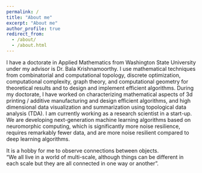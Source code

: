 ```yaml
---
permalink: /
title: "About me"
excerpt: "About me"
author_profile: true
redirect_from: 
  - /about/
  - /about.html
---
```

I have a doctorate in Applied Mathematics from Washington State University under my advisor is Dr. Bala Krishnamoorthy. I use mathematical techniques from combinatorial
and computational topology, discrete optimization, computational complexity, graph theory, and computational geometry for theoretical results and to design and implement
efficient algorithms.
During my doctorate, I have worked on characterizing mathematical aspects of 3d printing / additive manufacturing and design efficient algorithms, and high dimensional 
data visualization and summarization using topological data analysis (TDA).
I am currently working as a research scientist in a start-up. We are developing next-generation machine learning algorithms based on neuromorphic computing, which is 
significantly more noise resilience, requires remarkably fewer data, and are more noise resilient compared to deep learning algorithms.

It is a hobby for me to observe connections between objects.  
“We all live in a world of multi-scale, although things can be different in each scale but they are all connected in one
way or another”.
